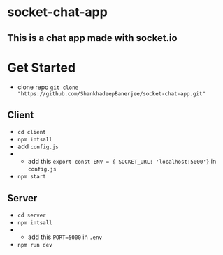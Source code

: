 # socket-chat-app


## This is a chat app made with socket.io

# Get Started

* clone repo `git clone "https://github.com/ShankhadeepBanerjee/socket-chat-app.git"`


## Client

* `cd client`
* `npm intsall`
* add `config.js`
* * add this `export const ENV = {
    SOCKET_URL: 'localhost:5000'}` in `config.js`
* `npm start`

## Server

* `cd server`
* `npm intsall`
* * add this `PORT=5000` in `.env`
* `npm run dev`
